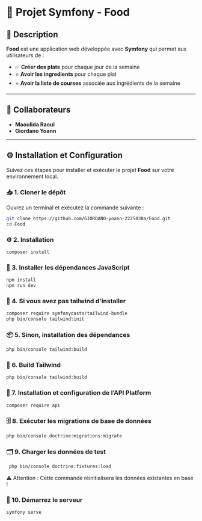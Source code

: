 # 🚀 Projet Symfony - Food

## 📖 Description  

**Food** est une application web développée avec **Symfony** qui permet aux utilisateurs de :

- ✅ **Créer des plats** pour chaque jour de la semaine
- ⭐ **Avoir les ingredients** pour chaque plat
- ⭐ **Avoir la liste de courses** associée aux ingrédients de la semaine

---

## 👥 Collaborateurs  

- **Maoulida Raoul** 
- **Giordano Yoann** 

---

## ⚙️ Installation et Configuration  

Suivez ces étapes pour installer et exécuter le projet **Food** sur votre environnement local.  

### 📥 1. Cloner le dépôt  
Ouvrez un terminal et exécutez la commande suivante :
```bash
git clone https://github.com/GIORDANO-yoann-2225038a/Food.git
cd Food
```
### ⚙️ 2. Installation
```bash
composer install
```
### 🔧 3. Installer les dépendances JavaScript 
```bash
npm install
npm run dev
```
### 🎨 4. Si vous avez pas tailwind d'installer   
```bash
composer require symfonycasts/tailwind-bundle
php bin/console tailwind:init
```
### 📦 5. Sinon, installation des dépendances 
```bash
php bin/console tailwind:build
```
### 🎨 6.  Build Tailwind 
```bash
php bin/console tailwind:build
```
### 📡 7. Installation et configuration de l’API Platform
```bash
composer require api
```
### 🗄️ 8. Exécuter les migrations de base de données 
```bash
php bin/console doctrine:migrations:migrate
```
### 🗂️ 9. Charger les données de test 
```bash
 php bin/console doctrine:fixtures:load
 ```
⚠️ Attention : Cette commande réinitialisera les données existantes en base !

### 🚀 10.  Démarrez le serveur 
```bash
symfony serve
```
